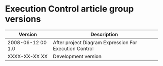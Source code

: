 ﻿Execution Control article group versions
========================================

| Version            | Description                                            |
|--------------------|--------------------------------------------------------|
| 2008-06-12 00  1.0 | After project Diagram Expression For Execution Control |
| XXXX-XX-XX XX      | Development version                                    |

